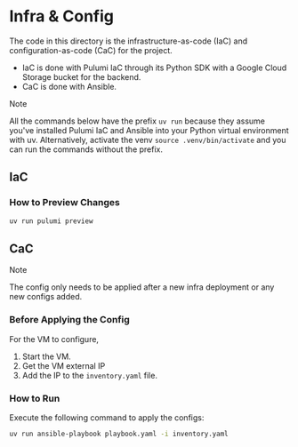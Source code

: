 # Infra & Config

The code in this directory is the infrastructure-as-code (IaC) and configuration-as-code (CaC) for the project.

- IaC is done with Pulumi IaC through its Python SDK with a Google Cloud Storage bucket for the backend.
- CaC is done with Ansible.

> [!NOTE]
> All the commands below have the prefix `uv run` because they assume you've installed Pulumi IaC and Ansible into your Python virtual environment with uv. Alternatively, activate the venv `source .venv/bin/activate` and you can run the commands without the prefix.
> 

## IaC


### How to Preview Changes

```bash
uv run pulumi preview
```

## CaC

> [!NOTE]
> The config only needs to be applied after a new infra deployment or any new configs added.

### Before Applying the Config

For the VM to configure,

1. Start the VM.
2. Get the VM external IP
3. Add the IP to the `inventory.yaml` file.

### How to Run

Execute the following command to apply the configs:

```bash
uv run ansible-playbook playbook.yaml -i inventory.yaml
```

